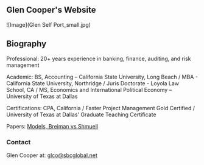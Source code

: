 ## Glen Cooper's Website
![Image](Glen Self Port_small.jpg)
## Biography

Professional: 20+ years experience in banking, finance, auditing, and risk management

Academic: BS, Accounting – California State University, Long Beach /  MBA - California State University, Northridge / Juris Doctorate - Loyola Law School, CA / MS, Economics and International Political Economy – University of Texas at Dallas

Certifications: CPA, California / Faster Project Management Gold Certified / University of Texas at Dallas' Graduate Teaching Certificate

Papers:
[Models, Breiman vs Shmuell](https://github.com/GlenCooperAlan/GlenACooper/blob/a236abe41ea0bbb38d74eba37834b4c95d6ed666/20220126_Breiman%20vs%20Shmuell.pdf)


### Contact
Glen Cooper at: glco@sbcglobal.net

